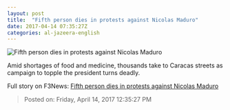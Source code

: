 ```yaml
---
layout: post
title:  "Fifth person dies in protests against Nicolas Maduro"
date: 2017-04-14 07:35:27Z
categories: al-jazeera-english
---
```


![Fifth person dies in protests against Nicolas Maduro](http://www.aljazeera.com/mritems/Images/2017/4/14/6b52698018e64a128edb0e164890a965_18.jpg)

Amid shortages of food and medicine, thousands take to Caracas streets as campaign to topple the president turns deadly.


Full story on F3News: [Fifth person dies in protests against Nicolas Maduro](http://www.f3nws.com/n/gRyrZ)

> Posted on: Friday, April 14, 2017 12:35:27 PM
